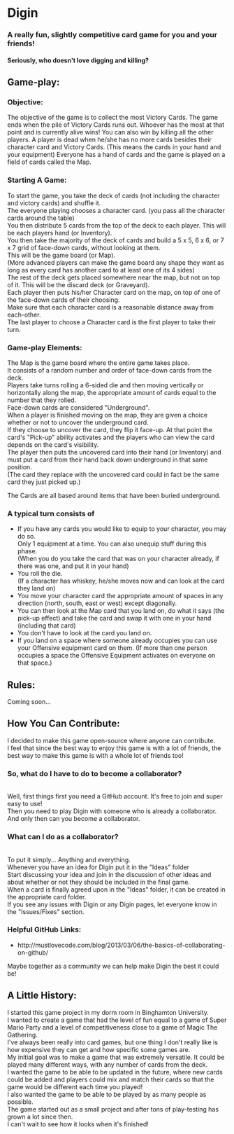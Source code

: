 <h1>Digin</h1>
<h3>
A really fun, slightly competitive card game for you and your friends!</h3>
<h4>Seriously, who doesn't love digging and killing?
</h4>

<h2>
Game-play:
</h2>

<h3>
Objective:
</h3>
The objective of the game is to collect the most Victory Cards.
The game ends when the pile of Victory Cards runs out. Whoever has the most at that point and is currently alive wins! You can also win by killing all the other players.
A player is dead when he/she has no more cards besides their character card and Victory Cards. (This means the cards in your hand and your equipment)
Everyone has a hand of cards and the game is played on a field of cards called the Map.

<h3>
Starting A Game:
</h3>
To start the game, you take the deck of cards (not including the character and victory cards) and shuffle it. 
<br>The everyone playing chooses a character card. (you pass all the character cards around the table)
<br>You then distribute 5 cards from the top of the deck to each player. This will be each players hand (or Inventory).
<br>You then take the majority of the deck of cards and build a 5 x 5, 6 x 6, or 7 x 7 grid of face-down cards, without looking at them.
<br>This will be the game board (or Map).
<br>(More advanced players can make the game board any shape they want as long as every card has another card to at least one of its 4 sides)
<br>The rest of the deck gets placed somewhere near the map, but not on top of it. This will be the discard deck (or Graveyard).
<br>Each player then puts his/her Character card on the map, on top of one of the face-down cards of their choosing.
<br>Make sure that each character card is a reasonable distance away from each-other.
<br>The last player to choose a Character card is the first player to take their turn.

<h3>
Game-play Elements:
</h3>
The Map is the game board where the entire game takes place. 
<br>It consists of a random number and order of face-down cards from the deck. 
<br>Players take turns rolling a 6-sided die and then moving vertically or horizontally along the map, the appropriate amount of cards equal to the number that they rolled.
<br>Face-down cards are considered "Underground". 
<br>When a player is finished moving on the map, they are given a choice whether or not to uncover the underground card.
<br>If they choose to uncover the card, they flip it face-up. At that point the card's "Pick-up" ability activates and the players who can view the card depends on the card's visibility.
<br>The player then puts the uncovered card into their hand (or Inventory) and must put a card from their hand back down underground in that same position. 
<br>(The card they replace with the uncovered card could in fact be the same card they just picked up.)

The Cards are all based around items that have been buried underground. 

<h3>
A typical turn consists of
</h3>
<ul>
<li>If you have any cards you would like to equip to your character, you may do so.
<br>Only 1 equipment at a time. You can also unequip stuff during this phase.
<br>(When you do you take the card that was on your character already, if there was one, and put it in your hand)
<li>You roll the die.
<br>(If a character has whiskey, he/she moves now and can look at the card they land on)
<li>You move your character card the appropriate amount of spaces in any direction (north, south, east or west) except diagonally. 
<li>You can then look at the Map card that you land on, do what it says (the pick-up effect) and take the card and swap it with one in your hand 
<br>(including that card)
<li>You don't have to look at the card you land on.
<li>If you land on a space where someone already occupies you can use your Offensive equipment card on them. (If more than one person occupies a space the Offensive Equipment activates on everyone on that space.)
</ul>

<h2>
Rules:
</h2>
Coming soon...

<h2>
How You Can Contribute:
</h2>
I decided to make this game open-source where anyone can contribute. 
<br>I feel that since the best way to enjoy this game is with a lot of friends, the best way to make this game is with a whole lot of friends too!

<h3>
So, what do I have to do to become a collaborator?
</h3>
<br>Well, first things first you need a GitHub account. It's free to join and super easy to use!
<br>Then you need to play Digin with someone who is already a collaborator.
<br>And only then can you become a collaborator.

<h3>
What can I do as a collaborator?
</h3>
<br>To put it simply... Anything and everything. 
<br>Whenever you have an idea for Digin put it in the "Ideas" folder
<br>Start discussing your idea and join in the discussion of other ideas and about whether or not they should be included in the final game.
<br>When a card is finally agreed upon in the "Ideas" folder, it can be created in the appropriate card folder.
<br>If you see any issues with Digin or any Digin pages, let everyone know in the "Issues/Fixes" section.

<h3>
Helpful GitHub Links:
</h3>
<ul>
<li>http://mustlovecode.com/blog/2013/03/06/the-basics-of-collaborating-on-github/
</ul>

Maybe together as a community we can help make Digin the best it could be!

<h2>
A Little History:
</h2>
I started this game project in my dorm room in Binghamton University. 
<br>I wanted to create a game that had the level of fun equal to a game of Super Mario Party and a level of competitiveness close to a game of Magic The Gathering.
<br>I've always been really into card games, but one thing I don't really like is how expensive they can get and how specific some games are. 
<br>My initial goal was to make a game that was extremely versatile. It could be played many different ways, with any number of cards from the deck.
<br>I wanted the game to be able to be updated in the future, where new cards could be added and players could mix and match their cards so that the game would be different each time you played!
<br>I also wanted the game to be able to be played by as many people as possible.
<br>The game started out as a small project and after tons of play-testing has grown a lot since then. 
<br>I can't wait to see how it looks when it's finished!

